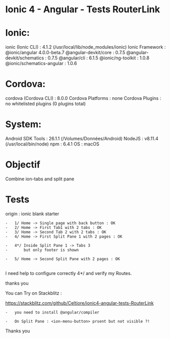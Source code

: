 #   Ionic 4 - Angular - Tests RouterLink
#
# Ionic:

   ionic (Ionic CLI)          : 4.1.2 (/usr/local/lib/node_modules/ionic)
   Ionic Framework            : @ionic/angular 4.0.0-beta.7
   @angular-devkit/core       : 0.7.5
   @angular-devkit/schematics : 0.7.5
   @angular/cli               : 6.1.5
   @ionic/ng-toolkit          : 1.0.8
   @ionic/schematics-angular  : 1.0.6

# Cordova:

   cordova (Cordova CLI) : 8.0.0
   Cordova Platforms     : none
   Cordova Plugins       : no whitelisted plugins (0 plugins total)

# System:

   Android SDK Tools : 26.1.1 (/Volumes/Données/Android)
   NodeJS            : v8.11.4 (/usr/local/bin/node)
   npm               : 6.4.1
   OS                : macOS

# Objectif 
Combine ion-tabs and split pane

# Tests
origin : ionic blank starter

    -   1/ Home -> Single page with back button : OK
    -   2/ Home -> First Tab1 with 2 tabs : OK
    -   3/ Home -> Second Tab 2 with 2 tabs : OK
    -   4/ Home -> First Split Pane 1 with 2 pages : OK

    -   4*/ Inside Split Pane 1 -> Tabs 3
    -       but only footer is shown

    -   5/ Home -> Second Split Pane with 2 pages : OK

##

I need help to configure correctly 4*/ and verify my Routes.

thanks you

You can Try on Stackblitz : 

https://stackblitz.com/github/Celtiore/ionic4-angular-tests-RouterLink

    -   you need to install @angular/compiler

    -   On Split Pane : <ion-menu-button> prsent but not visible ?!

Thanks you
